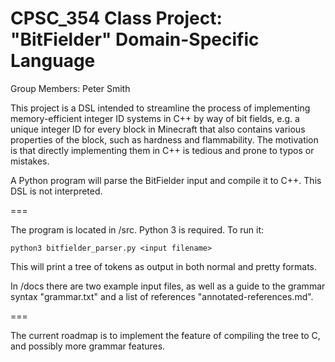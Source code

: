 # CPSC_354 Class Project: "BitFielder" Domain-Specific Language

Group Members: Peter Smith

This project is a DSL intended to streamline the process of implementing memory-efficient integer ID systems in C++ by way of bit fields, e.g. a unique integer ID for every block in Minecraft that also contains various properties of the block, such as hardness and flammability. The motivation is that directly implementing them in C++ is tedious and prone to typos or mistakes.

A Python program will parse the BitFielder input and compile it to C++. This DSL is not interpreted.

===

The program is located in /src. Python 3 is required. To run it:

```python3 bitfielder_parser.py <input filename>```

This will print a tree of tokens as output in both normal and pretty formats.

In /docs there are two example input files, as well as a guide to the grammar syntax "grammar.txt" and a list of references "annotated-references.md".

===

The current roadmap is to implement the feature of compiling the tree to C, and possibly more grammar features.
